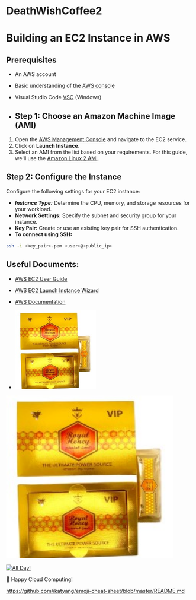 # DeathWishCoffee2
# Building an EC2 Instance in AWS
## Prerequisites

- An AWS account
- Basic understanding of the [AWS console](https://aws.amazon.com/console/)
- Visual Studio Code [VSC](https://code.visualstudio.com/) (Windows)

- ## Step 1: Choose an Amazon Machine Image (AMI)

1. Open the [AWS Management Console](https://aws.amazon.com/console/) and navigate to the EC2 service.
2. Click on **Launch Instance**.
3. Select an AMI from the list based on your requirements. For this guide, we'll use the [Amazon Linux 2 AMI](https://aws.amazon.com/amazon-linux-2/).

## Step 2: Configure the Instance
Configure the following settings for your EC2 instance:

- ***Instance Type:*** Determine the CPU, memory, and storage resources for your workload.
- **Network Settings:** Specify the subnet and security group for your instance.
- **Key Pair:** Create or use an existing key pair for SSH authentication.
- **To connect using SSH:**
```bash
ssh -i <key_pair>.pem <user>@<public_ip>
```
## Useful Documents:

- [AWS EC2 User Guide](https://docs.aws.amazon.com/ec2/)
- [AWS EC2 Launch Instance Wizard](https://docs.aws.amazon.com/AWSEC2/latest/UserGuide/launching-instance.html)
- [AWS Documentation](https://docs.aws.amazon.com/)

- ![image](https://github.com/enlightenedcoder82/DeathWishCoffee2/blob/main/HoneyPacket.jpg)



<img src= "https://github.com/enlightenedcoder82/DeathWishCoffee2/blob/main/HoneyPacket.jpg" alt="image description" style="width:450px;">

[![All Day!](https://img.shields.io/badge/All%20DaySon%20All%20Damn%20Day!-%E2%9C%A8-red)](https://www.youtube.com/shorts/JWz19flMIP4)

:rocket: Happy Cloud Computing!

https://github.com/ikatyang/emoji-cheat-sheet/blob/master/README.md
